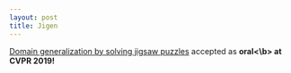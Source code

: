 ```yaml
---
layout: post
title: Jigen
---
```



[Domain generalization by solving jigsaw puzzles](https://openaccess.thecvf.com/content_CVPR_2019/html/Carlucci_Domain_Generalization_by_Solving_Jigsaw_Puzzles_CVPR_2019_paper.html) accepted as <b>oral<\b> at CVPR 2019!

